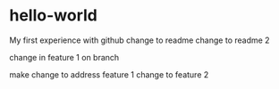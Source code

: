 # hello-world
My first experience with github
change to readme
change to readme 2

change in feature 1 on branch

make change to address feature 1
change to feature 2

